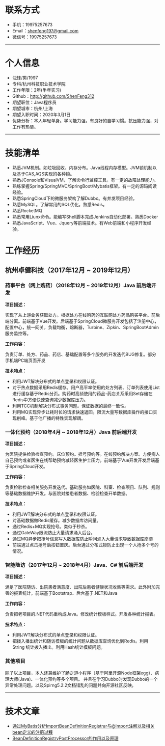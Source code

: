 # 联系方式
- 手机：19975257673
- Email：shenfeng197@gmail.com
- 微信号：19975257673
---

# 个人信息

 - 沈锋/男/1997
 - 专科/杭州科技职业技术学院 
 - 工作年限：2年(半年实习)
 - Github：http://github.com/ShenFeng312
 - 期望职位：Java程序员
 - 期望城市：杭州/上海
 - 期望入职时间：2020年3月1日
 - 优势分析：本人年轻单身。学习能力强，有良好的自学习惯。抗压能力强，对工作有热情。

---
# 技能清单
- 熟悉JVM机制。如垃圾回收、内存分布。Java线程内存模型。JVM锁机制以及基于CAS,AQS实现的各种锁。
- 熟悉JConsole和VisualVM，了解命令行监控工具。有一定的故障处理能力。
- 熟练掌握Spring/SpringMVC/SpringBoot/Mybatis框架。有一定的源码阅读经验。
- 熟悉SpringCloud下的微服务架构了解Dubbo。有并发项目经验。
- 熟悉MySQL。了解常用的SQL优化。熟悉Redis。
- 熟悉RocketMQ
- 熟悉常用Liunx命令。能编写Shell脚本完成Jenkins自动化部署。熟悉Docker
- 熟悉JavaScript、Vue、Jquery等前端技术。有Web前端和小程序开发经验。

# 工作经历

## 杭州卓健科技（2017年12月 ~ 2019年12月）

### 药事平台（网上购药）（2018年12月 ~ 2019年12月）Java 前后端开发
**项目描述：**

实现了从上游业务获取处方。根据处方在线购药的互联网处方药品购买平台。前后端分离。前端基于Vue开发。后端基于SpringCloud微服务开发包括了注册中心，配置中心，统一网关，负载均衡，熔断器，Turbine、Zipkin、SpringBootAdmin服务监控等。

**工作内容：**

负责订单、处方、药品、药店、基础配置等多个服务的开发迭代BUG修复。部分手机端PC端页面开发

**技术特点：**

- 利用JWT解决分布式的单点登录和权限认证。
- 对于热点数据采用Redis缓存。用户高平率使用的处方列表、订单列表使用List进行缓存基于Redis分页。购药时高频使用的药品-药店关系采用Set存储在Redis中方便快速查询减少数据库压力。
- 利用TCC机制解决分布式事务问题。保证数据的最终一致性。
- 利用MQ实现异步让耗时长的请求快速返回。限流大量写数据库操作的接口实现削峰。基于他广播的特性实现解耦。
### 一体化预约（2018年4月 ~ 2018年12月）Java 前后端开发
**项目描述：**

为医院提供检验检查预约。床位预约。挂号预约等。在线预约解决方案。方便病人自己预约或者医生在线帮助预约减轻医生护士压力。前端基于Vue开发开发后端基于SpringCloud开发。

**工作内容：**

负责检验检查相关服务开发迭代。基础服务如医院、科室、检查项目、队列、规则等基础数据维护开发。与医院对接患者数据、检验检查开单数据。

**技术特点：**

- 利用JWT解决分布式的单点登录和权限认证。
- 对基础数据做Redis缓存。减少数据库访问量。
- 通过Redis+MQ实现抢号。类似于秒杀。
- 通过GateWay限流防止大量请求涌入后台。
- 通过MQ异步把抢号信息写入数据库防止瞬间涌入大量请求导致数据库崩溃
- 前端通过点击抢号后按钮置灰。后台通过分布式锁防止出现一个人抢多个号的情况。



### 智能随访（2017年12月 ~ 2018年4月）Java、C# 前后端开发
**项目描述：**

满足了医院随访、出院患者满意度、出院后患者健康状况收集等需求。此外附加完善的报表统计。前端基于Bootstrap、后台基于.NET和Java

**工作内容：**

负责把老项目的.NET代码重构成Java。修改统计模板样式。开发各种统计报表。

**技术特点：**
- 利用JWT解决分布式的单点登录和权限认证。
- 把拨入播出统计和随访模板的统计问题从数据库查询优化到Redis。利用String 统计拨入播出。利用Hash统计模板问题。

### 其他项目
除了以上项目，本人还兼维护了肠之道小程序（基于阿里开源Node框架egg）、病理大师(Java)、一体化预约等多个项目。
并且在学习Dubbo时发现Dubbo的一个异常处理问题。以及Spirng5.2.2文档错乱的问题并向开源社区反映。

---

# 技术文章

- [通过MyBatis分析ImportBeanDefinitionRegistrar与@Import注解以及相关bean定义的注册过程](https://github.com/ShenFeng312/study/blob/master/spring/Mybatis%E6%89%AB%E5%8C%85Import%E6%B3%A8%E8%A7%A3%E5%AE%9E%E7%8E%B0%E5%8E%9F%E7%90%86.md)
- [BeanDefinitionRegistryPostProcessor的作用以及原理](https://github.com/ShenFeng312/study/blob/master/spring/BeanDefinitionRegistryPostProcessor%E6%8E%A5%E5%8F%A3.md) 
